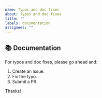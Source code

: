 ```yaml
---
name: Typos and doc fixes
about: Typos and doc fixes
title: ""
labels: documentation
assignees: ""
---
```


## 📚 Documentation

For typos and doc fixes, please go ahead and:

1. Create an issue.
1. Fix the typo.
1. Submit a PR.

Thanks!
